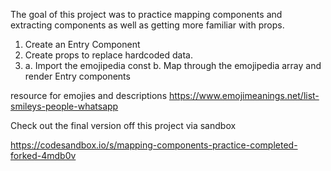 The goal of this project was to practice mapping components and extracting components as well as getting more familiar with props.

1. Create an Entry Component
2. Create props to replace hardcoded data.
3. a. Import the emojipedia const
b. Map through the emojipedia array and render Entry components

resource for emojies and descriptions
https://www.emojimeanings.net/list-smileys-people-whatsapp


Check out the final version off this project via sandbox

https://codesandbox.io/s/mapping-components-practice-completed-forked-4mdb0v